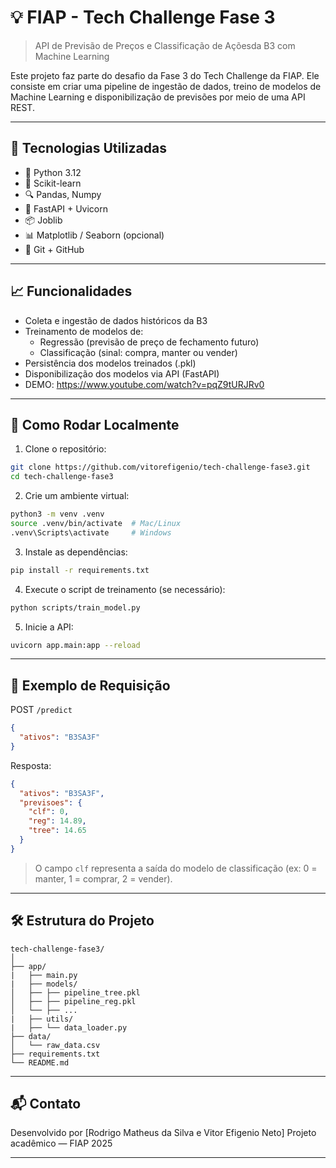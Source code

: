 # 💡 FIAP - Tech Challenge Fase 3  
> API de Previsão de Preços e Classificação de Açõesda B3 com Machine Learning  

Este projeto faz parte do desafio da Fase 3 do Tech Challenge da FIAP. Ele consiste em criar uma pipeline de ingestão de dados, treino de modelos de Machine Learning e disponibilização de previsões por meio de uma API REST.

---

## 🔧 Tecnologias Utilizadas

- 🐍 Python 3.12  
- 🧪 Scikit-learn  
- 🔍 Pandas, Numpy  
- 🚀 FastAPI + Uvicorn  
- 📦 Joblib  
- 📊 Matplotlib / Seaborn (opcional)  
- 🐙 Git + GitHub  

---

## 📈 Funcionalidades

- Coleta e ingestão de dados históricos da B3
- Treinamento de modelos de:
  - Regressão (previsão de preço de fechamento futuro)
  - Classificação (sinal: compra, manter ou vender)
- Persistência dos modelos treinados (.pkl)
- Disponibilização dos modelos via API (FastAPI)
- DEMO: https://www.youtube.com/watch?v=pqZ9tURJRv0
---

## 🚀 Como Rodar Localmente

1. Clone o repositório:

```bash
git clone https://github.com/vitorefigenio/tech-challenge-fase3.git
cd tech-challenge-fase3
```

2. Crie um ambiente virtual:

```bash
python3 -m venv .venv
source .venv/bin/activate  # Mac/Linux
.venv\Scripts\activate     # Windows
```

3. Instale as dependências:

```bash
pip install -r requirements.txt
```

4. Execute o script de treinamento (se necessário):

```bash
python scripts/train_model.py
```

5. Inicie a API:

```bash
uvicorn app.main:app --reload
```

---

## 🧪 Exemplo de Requisição

POST `/predict`

```json
{
  "ativos": "B3SA3F"
}
```

Resposta:

```json
{
  "ativos": "B3SA3F",
  "previsoes": {
    "clf": 0,
    "reg": 14.89,
    "tree": 14.65
  }
}
```

> O campo `clf` representa a saída do modelo de classificação (ex: 0 = manter, 1 = comprar, 2 = vender).

---

## 🛠 Estrutura do Projeto

```
tech-challenge-fase3/
│
├── app/
|   ├── main.py
|   ├── models/
│   ├── ├── pipeline_tree.pkl
│   ├── ├── pipeline_reg.pkl
│   └── ├── ...
|   ├── utils/
|   ├── └── data_loader.py
├── data/
│   └── raw_data.csv
├── requirements.txt
└── README.md
```

---

## 📬 Contato

Desenvolvido por [Rodrigo Matheus da Silva e Vitor Efigenio Neto]
Projeto acadêmico — FIAP 2025  

---